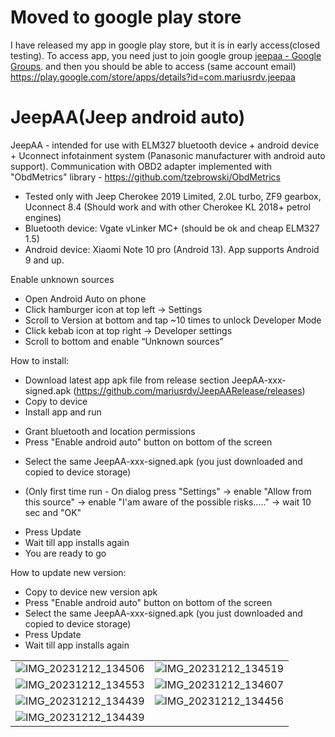 # Moved to google play store
I have released my app in google play store, but it is in early access(closed testing). To access app, you need just to join google group [jeepaa - Google Groups](https://groups.google.com/g/jeepaa). and then you should be able to access (same account email) https://play.google.com/store/apps/details?id=com.mariusrdv.jeepaa

# JeepAA(Jeep android auto)
JeepAA - intended for use with ELM327 bluetooth device + android device + Uconnect infotainment system (Panasonic manufacturer with android auto support).
Communication with OBD2 adapter implemented with "ObdMetrics" library - https://github.com/tzebrowski/ObdMetrics

- Tested only with Jeep Cherokee 2019 Limited, 2.0L turbo, ZF9 gearbox, Uconnect 8.4 (Should work and with other Cherokee KL 2018+ petrol engines)
- Bluetooth device: Vgate vLinker MC+ (should be ok and cheap ELM327 1.5)
- Android device: Xiaomi Note 10 pro (Android 13). App supports Android 9 and up.

Enable unknown sources
- Open Android Auto on phone
- Click hamburger icon at top left -> Settings
- Scroll to Version at bottom and tap ~10 times to unlock Developer Mode
- Click kebab icon at top right -> Developer settings
- Scroll to bottom and enable “Unknown sources”

How to install:
- Download latest app apk file from release section JeepAA-xxx-signed.apk (https://github.com/mariusrdv/JeepAARelease/releases)
- Copy to device
- Install app and run
* Grant bluetooth and location permissions
* Press "Enable android auto" button on bottom of the screen
- Select the same JeepAA-xxx-signed.apk (you just downloaded and copied to device storage)
* (Only first time run - On dialog press "Settings" -> enable "Allow from this source" -> enable "I'am aware of the possible risks....." -> wait 10 sec and "OK"
- Press Update
- Wait till app installs again
- You are ready to go

How to update new version:
- Copy to device new version apk
- Press "Enable android auto" button on bottom of the screen
- Select the same JeepAA-xxx-signed.apk (you just downloaded and copied to device storage)
- Press Update
- Wait till app installs again

|                                                     |                                                     |
|-----------------------------------------------------|-----------------------------------------------------|
| ![IMG_20231212_134506](https://github.com/mariusrdv/JeepAARelease/assets/1947733/4742800f-e283-46da-a4c3-e9e29213feb0) | ![IMG_20231212_134519](https://github.com/mariusrdv/JeepAARelease/assets/1947733/a683226f-ecac-4a3b-9688-86b819b8dfe8) |
| ![IMG_20231212_134553](https://github.com/mariusrdv/JeepAARelease/assets/1947733/57dee761-5838-4279-a21e-0afd506a9c12) | ![IMG_20231212_134607](https://github.com/mariusrdv/JeepAARelease/assets/1947733/f6d74029-c409-4655-b1db-746d67405b64) |
| ![IMG_20231212_134439](https://github.com/mariusrdv/JeepAARelease/assets/1947733/fa4dbc04-2742-49fe-94e6-529e7c8a75ed) | ![IMG_20231212_134456](https://github.com/mariusrdv/JeepAARelease/assets/1947733/5ee5c6d2-d4e5-4267-98c4-c4a8f4046290) |
| ![IMG_20231212_134439](https://github.com/mariusrdv/JeepAARelease/assets/1947733/ad2fd247-2266-4b51-a64a-21b0aed65a6e) |  |

